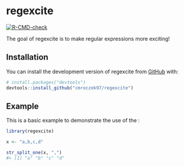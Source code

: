 
<!-- README.md is generated from README.Rmd. Please edit that file -->

# regexcite

<!-- badges: start -->

[![R-CMD-check](https://github.com/cmroczek97/regexcite/actions/workflows/R-CMD-check.yaml/badge.svg)](https://github.com/cmroczek97/regexcite/actions/workflows/R-CMD-check.yaml)
<!-- badges: end -->

The goal of regexcite is to make regular expressions more exciting!

## Installation

You can install the development version of regexcite from
[GitHub](https://github.com/) with:

``` r
# install.packages("devtools")
devtools::install_github("cmroczek97/regexcite")
```

## Example

This is a basic example to demonstrate the use of the :

``` r
library(regexcite)

x <- "a,b,c,d"

str_split_one(x, ",")
#> [1] "a" "b" "c" "d"
```
